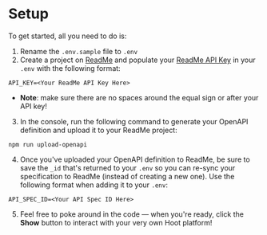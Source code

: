 # Setup

To get started, all you need to do is:

<!-- (Maybe we shouldn't use .env.sample and use regular old .env instead? TODO: Test if it properly copies the keys when remixing!) -->

1. Rename the `.env.sample` file to `.env`
1. Create a project on [ReadMe](https://readme.com) and populate your [ReadMe API Key](https://docs.readme.com/developers/docs/authentication) in your `.env` with the following format:

```
API_KEY=<Your ReadMe API Key Here>
```
* **Note**: make sure there are no spaces around the equal sign or after your API key!

3. In the console, run the following command to generate your OpenAPI definition and upload it to your ReadMe project:

```
npm run upload-openapi
```

4. Once you've uploaded your OpenAPI definition to ReadMe, be sure to save the `_id` that's returned to your `.env` so you can re-sync your specification to ReadMe (instead of creating a new one). Use the following format when adding it to your `.env`:

```
API_SPEC_ID=<Your API Spec ID Here>
```

5. Feel free to poke around in the code — when you're ready, click the **Show** button to interact with your very own Hoot platform!

